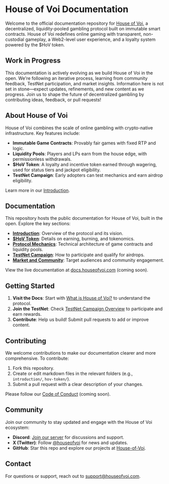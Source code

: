 # House of Voi Documentation

Welcome to the official documentation repository for [House of Voi](https://dashboard.houseofvoi.com), a decentralized, liquidity-pooled gambling protocol built on immutable smart contracts. House of Voi redefines online gaming with transparent, non-custodial gameplay, a Web2-level user experience, and a loyalty system powered by the $HoV token.

## Work in Progress

This documentation is actively evolving as we build House of Voi in the open. We're following an iterative process, learning from community feedback, TestNet participation, and market insights. Information here is not set in stone—expect updates, refinements, and new content as we progress. Join us to shape the future of decentralized gambling by contributing ideas, feedback, or pull requests!

## About House of Voi

House of Voi combines the scale of online gambling with crypto-native infrastructure. Key features include:

- **Immutable Game Contracts**: Provably fair games with fixed RTP and logic.
- **Liquidity Pools**: Players and LPs earn from the house edge, with permissionless withdrawals.
- **$HoV Token**: A loyalty and incentive token earned through wagering, used for status tiers and jackpot eligibility.
- **TestNet Campaign**: Early adopters can test mechanics and earn airdrop eligibility.

Learn more in our [Introduction](/introduction/what-is-house-of-voi).

## Documentation

This repository hosts the public documentation for House of Voi, built in the open. Explore the key sections:

- **[Introduction](/introduction/what-is-house-of-voi)**: Overview of the protocol and its vision.
- **[$HoV Token](/hov-token/overview)**: Details on earning, burning, and tokenomics.
- **[Protocol Mechanics](/protocol-mechanics/system-architecture)**: Technical architecture of game contracts and liquidity pools.
- **[TestNet Campaign](/testnet-campaign-overview)**: How to participate and qualify for airdrops.
- **[Market and Community](/market-and-community/target-segments)**: Target audiences and community engagement.

View the live documentation at [docs.houseofvoi.com](https://docs.houseofvoi.com) (coming soon).

## Getting Started

1. **Visit the Docs**: Start with [What is House of Voi?](/introduction/what-is-house-of-voi) to understand the protocol.
2. **Join the TestNet**: Check [TestNet Campaign Overview](/testnet-campaign-overview) to participate and earn rewards.
3. **Contribute**: Help us build! Submit pull requests to add or improve content.

## Contributing

We welcome contributions to make our documentation clearer and more comprehensive. To contribute:

1. Fork this repository.
2. Create or edit markdown files in the relevant folders (e.g., `introduction/`, `hov-token/`).
3. Submit a pull request with a clear description of your changes.

Please follow our [Code of Conduct](https://github.com/House-of-Voi/docs/blob/main/CODE_OF_CONDUCT.md) (coming soon).

## Community

Join our community to stay updated and engage with the House of Voi ecosystem:

- **Discord**: [Join our server](https://discord.gg/5UCx2G5qeR) for discussions and support.
- **X (Twitter)**: Follow [@houseofvoi](https://x.com/houseofvoi) for news and updates.
- **GitHub**: Star this repo and explore our projects at [House-of-Voi](https://github.com/House-of-Voi).

## Contact

For questions or support, reach out to [support@houseofvoi.com](mailto:support@houseofvoi.com).

